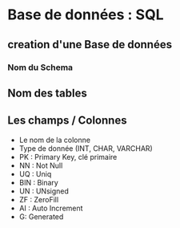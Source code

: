 # Base de données : SQL

## creation d'une Base de données

### Nom du Schema

## Nom des tables

## Les champs / Colonnes

- Le nom de la colonne
- Type de donnée (INT, CHAR, VARCHAR)
- PK : Primary Key, clé primaire
- NN : Not Null
- UQ : Uniq
- BIN : Binary
- UN : UNsigned
- ZF : ZeroFill
- AI : Auto Increment
- G: Generated

